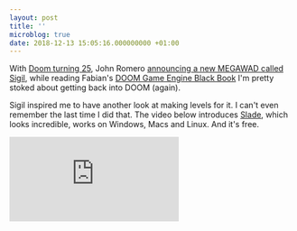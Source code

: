 ```yaml
---
layout: post
title: ''
microblog: true
date: 2018-12-13 15:05:16.000000000 +01:00
---
```

With [Doom turning 25](https://www.techradar.com/news/gaming/doom-20-years-of-influencing-gaming-1205980), John Romero [announcing a new MEGAWAD called Sigil](https://www.theverge.com/2018/12/11/18135751/doom-sigil-the-ultimate-doom-5th-episode-mod-john-romero), while reading Fabian's [DOOM Game Engine Black Book](http://fabiensanglard.net/gebbdoom/) I'm pretty stoked about getting back into DOOM (again).

Sigil inspired me to have another look at making levels for it. I can't even remember the last time I did that. The video below introduces [Slade](http://slade.mancubus.net/), which looks incredible, works on Windows, Macs and Linux. And it's free.

<iframe src="https://www.youtube.com/embed/SQj3vBzwT4A" frameborder="0" allow="accelerometer; autoplay; encrypted-media; gyroscope; picture-in-picture" allowfullscreen></iframe>
